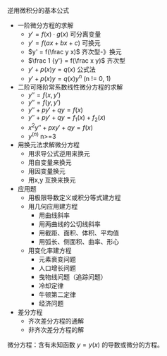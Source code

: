 
逆用微积分的基本公式

- 一阶微分方程的求解
  - $y' = f(x) \cdot g(x)$ 可分离变量
  - $y' = f(ax+bx+c)$ 可换元
  - $y' = f(\frac y x)$ 齐次型-》换元
  - $\frac 1 {y'} = f(\frac x y)$ 齐次型
  - $y' + p(x) y = q(x)$ 公式法
  - $y' + p(x) y = q(x) y^n$ (n != 0, 1)
- 二阶可降阶常系数线性微分方程的求解
  - $y''= f(x, y')$
  - $y'' = f(y, y')$
  - $y'' + py' + qy = f(x)$
  - $y'' + py' + qy = f_1(x) + f_2(x)$
  - $x^2 y'' + pxy' + qy = f(x)$
  - $y^{(n)}$ n>=3
- 用换元法求解微分方程
  - 用求导公式逆用来换元
  - 用自变量来换元
  - 用因变量换元
  - 用x,y 互换来换元
- 应用题
  - 用极限导数定义或积分等式建方程
  - 用几何应用建方程
    - 用曲线斜率
    - 用两曲线的公切线斜率
    - 用截距、面积、体积、平均值
    - 用弧长、侧面积、曲率、形心
  - 用变化率建方程
    - 元素衰变问题
    - 人口增长问题
    - 曳物线问题（追踪问题）
    - 冷却定律
    - 牛顿第二定律
    - 经济问题
- 差分方程
  - 齐次差分方程的通解
  - 非齐次差分方程的解



微分方程：含有未知函数 $y = y(x)$ 的导数或微分的方程。

